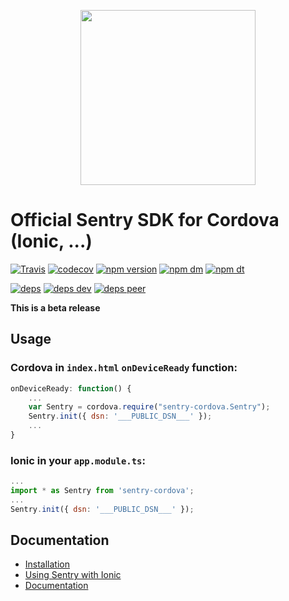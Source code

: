 <p align="center">
    <a href="https://sentry.io" target="_blank" align="center">
        <img src="https://sentry-brand.storage.googleapis.com/sentry-logo-black.png" width="280">
    </a>
<br/>
    <h1>Official Sentry SDK for Cordova (Ionic, ...)</h1>
</p>

[![Travis](https://img.shields.io/travis/getsentry/sentry-cordova.svg?maxAge=2592000)](https://travis-ci.org/getsentry/sentry-cordova)
[![codecov](https://codecov.io/gh/getsentry/sentry-cordova/branch/master/graph/badge.svg)](https://codecov.io/gh/getsentry/sentry-cordova)
[![npm version](https://img.shields.io/npm/v/sentry-cordova.svg)](https://www.npmjs.com/package/sentry-cordova)
[![npm dm](https://img.shields.io/npm/dm/sentry-cordova.svg)](https://www.npmjs.com/package/sentry-cordova)
[![npm dt](https://img.shields.io/npm/dt/sentry-cordova.svg)](https://www.npmjs.com/package/sentry-cordova)

[![deps](https://david-dm.org/getsentry/sentry-cordova/status.svg)](https://david-dm.org/getsentry/sentry-cordova?view=list)
[![deps dev](https://david-dm.org/getsentry/sentry-cordova/dev-status.svg)](https://david-dm.org/getsentry/sentry-cordova?type=dev&view=list)
[![deps peer](https://david-dm.org/getsentry/sentry-cordova/peer-status.svg)](https://david-dm.org/getsentry/sentry-cordova?type=peer&view=list)

**This is a beta release**

## Usage

### Cordova in `index.html` `onDeviceReady` function:

```javascript
onDeviceReady: function() {
    ...
    var Sentry = cordova.require("sentry-cordova.Sentry");
    Sentry.init({ dsn: '___PUBLIC_DSN___' });
    ...
}
```

### Ionic in your `app.module.ts`:

```javascript
...
import * as Sentry from 'sentry-cordova';
...
Sentry.init({ dsn: '___PUBLIC_DSN___' });
```

## Documentation

* [Installation](https://docs.sentry.io/clients/cordova/#installation)
* [Using Sentry with Ionic](https://docs.sentry.io/clients/cordova/ionic/)
* [Documentation](https://docs.sentry.io/clients/cordova/)
